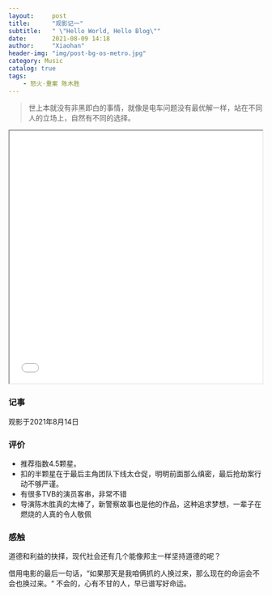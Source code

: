 ```yaml
---
layout:     post
title:      "观影记一"
subtitle:   " \"Hello World, Hello Blog\""
date:       2021-08-09 14:18
author:     "Xiaohan"
header-img: "img/post-bg-os-metro.jpg"
category: Music
catalog: true
tags:
    - 怒火·重案 陈木胜
---
```



> 世上本就没有非黑即白的事情，就像是电车问题没有最优解一样，站在不同人的立场上，自然有不同的选择。

<!-- <audio id="audio" controls="" preload="none">
      <source id="mp3" src="mp3/schwifty.mp3">
      <embed height="50" width="100" src="horse.mp3">
</audio> -->

<iframe height=500 width=500 src="/_posts/Movies/nuhuo.jpg"></iframe>

<!-- <iframe src="//player.bilibili.com/player.html?aid=800489596&bvid=BV1Xy4y1q79A&cid=260564493&page=1" scrolling="no" border="0" frameborder="no" framespacing="0" allowfullscreen="true"> </iframe>
<script>
function changeFrameHeight(){
	var ifm= document.getElementById("myiframe");
	ifm.height=document.documentElement.clientHeight;

}
window.onresize=function(){  
	 changeFrameHeight();  
} 
</script> -->


### 记事

观影于2021年8月14日

### 评价

* 推荐指数4.5颗星。
* 扣的半颗星在于最后主角团队下线太仓促，明明前面那么缜密，最后抢劫案行动不够严谨。
* 有很多TVB的演员客串，非常不错
* 导演陈木胜真的太棒了，新警察故事也是他的作品，这种追求梦想，一辈子在燃烧的人真的令人敬佩

### 感触

道德和利益的抉择，现代社会还有几个能像邦主一样坚持道德的呢？

借用电影的最后一句话，“如果那天是我咱俩抓的人换过来，那么现在的命运会不会也换过来。“ 不会的，心有不甘的人，早已谱写好命运。